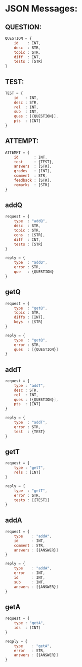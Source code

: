 # JSON Messages:

## QUESTION:
```javascript
QUESTION = { 
    id    : INT,
    desc  : STR,
    topic : STR,
    diff  : INT,
    tests : [STR]
}
```

## TEST:
```javascript
TEST = { 
    id   : INT,
    desc : STR,
    rel  : INT,
    sub  : INT,
    ques : [{QUESTION}],
    pts  : [INT]
}
```


## ATTEMPT:
```javascript
ATTEMPT = { 
    id       : INT,
    test     : {TEST},
    answers  : [STR],
    grades   : [INT],
    comment  : STR,
    feedback : [STR],
    remarks  : [STR]
}
```


## addQ
```javascript
request = {
    type  : "addQ",
    desc  : STR,
    topic : STR,
    cons  : [STR],
    diff  : INT,
    tests : [STR]
}
```
```javascript
reply = {
    type  : "addQ",
    error : STR,
    que   : {QUESTION}
}
```

## getQ 
```javascript
request = {
    type  : "getQ",
    topic : STR,
    diffs : [INT],
    keys  : [STR]
}
```
```javascript
reply = {
    type  : "getQ",
    error : STR,
    ques  : [{QUESTION}]
}
```

## addT 
```javascript
request = {
    type : "addT",
    desc : STR,
    rel  : INT,
    ques : [{QUESTION}],
    pts  : [INT]
}
```

```javascript
reply = {
    type  : "addT",
    error : STR,
    test  : {TEST}
}
```

## getT
```javascript
request = {
    type : "getT",
    rels : [INT]
}
```

```javascript
reply = {
    type  : "getT",
    error : STR,
    tests : [{TEST}]
}
```


## addA
```javascript
request = {
    type    : "addA",
    id      : INT,
    comment : STR,
    answers : [{ANSWER}]
}
```

```javascript
reply = {
    type    : "addA",
    error   : INT,
    id      : INT,
    sub     : INT,
    answers : [{ANSWER}]
}
```

## getA
```javascript
request = {
    type : "getA",
    ids  : [INT]
}
```

```javascript
reqply = {
    type    : "getA",
    error   : STR,
    answers : [{ANSWER}]
}
```
